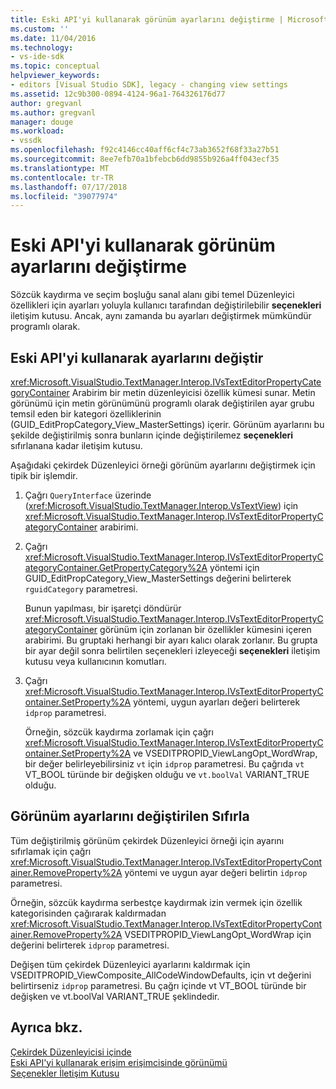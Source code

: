 ```yaml
---
title: Eski API'yi kullanarak görünüm ayarlarını değiştirme | Microsoft Docs
ms.custom: ''
ms.date: 11/04/2016
ms.technology:
- vs-ide-sdk
ms.topic: conceptual
helpviewer_keywords:
- editors [Visual Studio SDK], legacy - changing view settings
ms.assetid: 12c9b300-0894-4124-96a1-764326176d77
author: gregvanl
ms.author: gregvanl
manager: douge
ms.workload:
- vssdk
ms.openlocfilehash: f92c4146cc40aff6cf4c73ab3652f68f33a27b51
ms.sourcegitcommit: 8ee7efb70a1bfebcb6dd9855b926a4ff043ecf35
ms.translationtype: MT
ms.contentlocale: tr-TR
ms.lasthandoff: 07/17/2018
ms.locfileid: "39077974"
---
```

# <a name="change-view-settings-by-using-the-legacy-api"></a>Eski API'yi kullanarak görünüm ayarlarını değiştirme
Sözcük kaydırma ve seçim boşluğu sanal alanı gibi temel Düzenleyici özellikleri için ayarları yoluyla kullanıcı tarafından değiştirilebilir **seçenekleri** iletişim kutusu. Ancak, aynı zamanda bu ayarları değiştirmek mümkündür programlı olarak.  
  
## <a name="change-settings-by-using-the-legacy-api"></a>Eski API'yi kullanarak ayarlarını değiştir  
 <xref:Microsoft.VisualStudio.TextManager.Interop.IVsTextEditorPropertyCategoryContainer> Arabirim bir metin düzenleyicisi özellik kümesi sunar. Metin görünümü için metin görünümünü programlı olarak değiştirilen ayar grubu temsil eden bir kategori özelliklerinin (GUID_EditPropCategory_View_MasterSettings) içerir. Görünüm ayarlarını bu şekilde değiştirilmiş sonra bunların içinde değiştirilemez **seçenekleri** sıfırlanana kadar iletişim kutusu.  
  
 Aşağıdaki çekirdek Düzenleyici örneği görünüm ayarlarını değiştirmek için tipik bir işlemdir.  
  
1.  Çağrı `QueryInterface` üzerinde (<xref:Microsoft.VisualStudio.TextManager.Interop.VsTextView>) için <xref:Microsoft.VisualStudio.TextManager.Interop.IVsTextEditorPropertyCategoryContainer> arabirimi.  
  
2.  Çağrı <xref:Microsoft.VisualStudio.TextManager.Interop.IVsTextEditorPropertyCategoryContainer.GetPropertyCategory%2A> yöntemi için GUID_EditPropCategory_View_MasterSettings değerini belirterek `rguidCategory` parametresi.  
  
     Bunun yapılması, bir işaretçi döndürür <xref:Microsoft.VisualStudio.TextManager.Interop.IVsTextEditorPropertyCategoryContainer> görünüm için zorlanan bir özellikler kümesini içeren arabirimi. Bu gruptaki herhangi bir ayarı kalıcı olarak zorlanır. Bu grupta bir ayar değil sonra belirtilen seçenekleri izleyeceği **seçenekleri** iletişim kutusu veya kullanıcının komutları.  
  
3.  Çağrı <xref:Microsoft.VisualStudio.TextManager.Interop.IVsTextEditorPropertyContainer.SetProperty%2A> yöntemi, uygun ayarları değeri belirterek `idprop` parametresi.  
  
     Örneğin, sözcük kaydırma zorlamak için çağrı <xref:Microsoft.VisualStudio.TextManager.Interop.IVsTextEditorPropertyContainer.SetProperty%2A> ve VSEDITPROPID_ViewLangOpt_WordWrap, bir değer belirleyebilirsiniz `vt` için `idprop` parametresi. Bu çağrıda `vt` VT_BOOL türünde bir değişken olduğu ve `vt.boolVal` VARIANT_TRUE olduğu.  
  
## <a name="reset-changed-view-settings"></a>Görünüm ayarlarını değiştirilen Sıfırla  
 Tüm değiştirilmiş görünüm çekirdek Düzenleyici örneği için ayarını sıfırlamak için çağrı <xref:Microsoft.VisualStudio.TextManager.Interop.IVsTextEditorPropertyContainer.RemoveProperty%2A> yöntemi ve uygun ayar değeri belirtin `idprop` parametresi.  
  
 Örneğin, sözcük kaydırma serbestçe kaydırmak izin vermek için özellik kategorisinden çağırarak kaldırmadan <xref:Microsoft.VisualStudio.TextManager.Interop.IVsTextEditorPropertyContainer.RemoveProperty%2A> VSEDITPROPID_ViewLangOpt_WordWrap için değerini belirterek `idprop` parametresi.  
  
 Değişen tüm çekirdek Düzenleyici ayarlarını kaldırmak için VSEDITPROPID_ViewComposite_AllCodeWindowDefaults, için vt değerini belirtirseniz `idprop` parametresi. Bu çağrı içinde vt VT_BOOL türünde bir değişken ve vt.boolVal VARIANT_TRUE şeklindedir.  
  
## <a name="see-also"></a>Ayrıca bkz.  
 [Çekirdek Düzenleyicisi içinde](../extensibility/inside-the-core-editor.md)   
 [Eski API'yi kullanarak erişim erişimcisinde görünümü](../extensibility/accessing-thetext-view-by-using-the-legacy-api.md)   
 [Seçenekler İletişim Kutusu](../ide/reference/options-dialog-box-visual-studio.md)